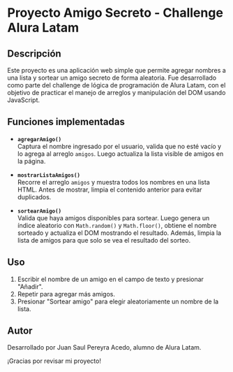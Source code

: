 # Proyecto Amigo Secreto - Challenge Alura Latam

## Descripción

Este proyecto es una aplicación web simple que permite agregar nombres a una lista y sortear un amigo secreto de forma aleatoria. Fue desarrollado como parte del challenge de lógica de programación de Alura Latam, con el objetivo de practicar el manejo de arreglos y manipulación del DOM usando JavaScript.

## Funciones implementadas

- **`agregarAmigo()`**  
  Captura el nombre ingresado por el usuario, valida que no esté vacío y lo agrega al arreglo `amigos`. Luego actualiza la lista visible de amigos en la página.

- **`mostrarListaAmigos()`**  
  Recorre el arreglo `amigos` y muestra todos los nombres en una lista HTML. Antes de mostrar, limpia el contenido anterior para evitar duplicados.

- **`sortearAmigo()`**  
  Valida que haya amigos disponibles para sortear. Luego genera un índice aleatorio con `Math.random()` y `Math.floor()`, obtiene el nombre sorteado y actualiza el DOM mostrando el resultado. Además, limpia la lista de amigos para que solo se vea el resultado del sorteo.


## Uso
1. Escribir el nombre de un amigo en el campo de texto y presionar "Añadir".
2. Repetir para agregar más amigos.
3. Presionar "Sortear amigo" para elegir aleatoriamente un nombre de la lista.
   
## Autor

Desarrollado por Juan Saul Pereyra Acedo, alumno de Alura Latam.

¡Gracias por revisar mi proyecto!

